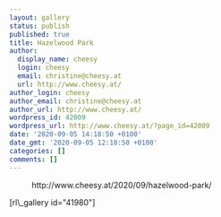 ```yaml
---
layout: gallery
status: publish
published: true
title: Hazelwood Park
author:
  display_name: cheesy
  login: cheesy
  email: christine@cheesy.at
  url: http://www.cheesy.at/
author_login: cheesy
author_email: christine@cheesy.at
author_url: http://www.cheesy.at/
wordpress_id: 42009
wordpress_url: http://www.cheesy.at/?page_id=42009
date: '2020-09-05 14:18:50 +0100'
date_gmt: '2020-09-05 12:18:50 +0100'
categories: []
comments: []
---
```

<!-- wp:core-embed/wordpress {"url":"http://www.cheesy.at/2020/09/hazelwood-park/","type":"rich","providerNameSlug":"cheesy-at","className":""} -->
<figure class="wp-block-embed-wordpress wp-block-embed is-type-rich is-provider-cheesy-at">
<div class="wp-block-embed__wrapper">
http://www.cheesy.at/2020/09/hazelwood-park/
</div>
</figure>
<!-- /wp:core-embed/wordpress -->
<!-- wp:paragraph -->
[rl\_gallery id="41980"]
<!-- /wp:paragraph -->

